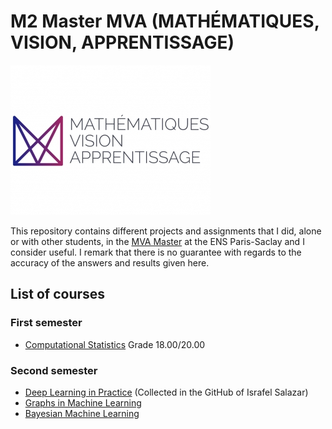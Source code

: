 # M2 Master MVA (MATHÉMATIQUES, VISION, APPRENTISSAGE)
![header](logo_mva_935x701.jpg)

This repository contains different projects and assignments that I did, alone or with other students, in the [MVA Master](https://www.master-mva.com) at the ENS Paris-Saclay and I consider useful. I remark that there is no guarantee with regards to the accuracy of the answers and results given here. 

## List of courses
### First semester

* [Computational Statistics](Computational) Grade 18.00/20.00

### Second semester
* [Deep Learning in Practice](https://github.com/israfelsr/assignments-mva/tree/main/dl-in-practice) (Collected in the GitHub of Israfel Salazar)
* [Graphs in Machine Learning](graphs-ML)
* [Bayesian Machine Learning](Bayesian-ML)

